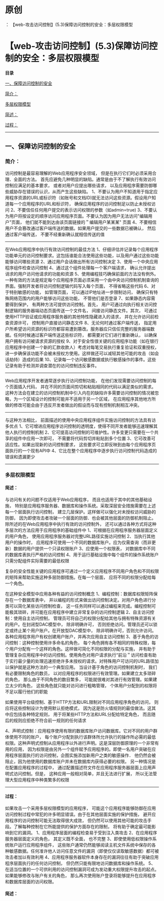 # 原创
：  【web-攻击访问控制】(5.3)保障访问控制的安全：多层权限模型

# 【web-攻击访问控制】(5.3)保障访问控制的安全：多层权限模型

**目录**

[一、保障访问控制的安全](#%E4%B8%80%E3%80%81%E4%BF%9D%E9%9A%9C%E8%AE%BF%E9%97%AE%E6%8E%A7%E5%88%B6%E7%9A%84%E5%AE%89%E5%85%A8)

[简介：](#%E7%AE%80%E4%BB%8B%EF%BC%9A)

[多层权限模型](#%E5%A4%9A%E5%B1%82%E6%9D%83%E9%99%90%E6%A8%A1%E5%9E%8B)

[简述：](#%E7%AE%80%E8%BF%B0%EF%BC%9A)

[过程：](#%E8%BF%87%E7%A8%8B%EF%BC%9A)

---


## 一、保障访问控制的安全

> 
<h3>简介：</h3>
访问控制是最容易理解的Web应用程序安全领域， 但是在执行它们时必须采用合理、全面的方法。
首先应避免几种明显的缺陷。通常是由于不了解执行有效访问控制应满足的基本要求， 或者对用户应提出哪些请求， 以及应用程序需要防御哪些威胁存在错误的认识，从而产生这些缺陷。
1、不要认为用户不知道用于指定应用程序资源的URL或标识符（如账号和文档ID)就无法访问这些资源。假设用户知道每一个应用程序的URL和标识符， 确保应用程序的访问控制足以防止未授权访问
2、不要信任任何用户提交的表示访问权限的参数（如admin=true)
3、不要认为用户将按设定的顺序访问应用程序页面。不要认为因为用户无法访问"编辑用户"页面， 他们就不能到达由该页面链接的＂编辑用户某某某" 页面
4、不要相信用户不会篡改通过客户端传送的数据。如果用户提交的一些数据已被确认， 然后通过客户端传送， 不要不经重新确认就相信传送的值
<hr/>
在Web应用程序中执行有效访问控制的最佳方法
1、仔细评估并记录每个应用程序功能单元的访问控制要求。这包括谁能合法使用这些功能，以及用户通过这些功能能够访问哪些资源
2、通过用户会话做出所有访问控制决定
3、使用一个中央应用程序组件检查访问控制
4、通过这个组件处理每一个客户端请求， 确认允许提出诮求的用户访问他请求的功能和资源
5、使用编程技巧确保前面的方法没有例外。一种有效的方法是规定每个应用程序页面必须采用一个由中央访问控制机制查询的界面。强制开发者将访问控制逻辑代码写入每个页面， 不得省略这些代码
6、对于特别敏感的功能， 如管理页面， 可以通过IP地址进一步限制访问， 确保只有特殊网络范围内的用户能够访问这些功能， 不管他们是否登录
7、如果静态内容需要得到保护， 有两种方法可提供访问控制。首先， 用户可通过向执行相关访问控制逻辑的服务器端动态页面传送一个文件名， 间接访问静态文件。其次， 可通过使用HTTP验证或应用程序服务器的其他特性隐藏进入的请求， 并在允许访问前检查资源许可， 控制用户直接访问静态文件
8、无论何时通过客户端传送， 指定用户所希望访问资源的标识符都容易遭到篡改。服务器应只信任完整的服务器端数据。任何时候通过客户端传送这些标识符， 都需要对它们进行重新确认， 以确保用户拥有访问被请求资源的授权
9、对于安全性很关键的应用程序功能（如在银行应用程序中创建一个新的汇款收款人）考虑对每笔交易执行重复验证和双重授权， 进一步确保该功能不会被未授权方使用。这样做还可以减轻其他可能的攻击（如会话劫持）造成的后果
10、记录每一个访问敏感数据或执行敏感操作的事件。这些记录有助于检测并调查潜在的访问控制违反事件。
<hr/>
Web应用程序开发者通常逐步执行访问控制功能， 在他们发现需要访问控制的每个页面插入代码， 并在不同的页面间剪切和粘贴相同的代码以满足类似的需求。这种方法会在建立的访问控制机制中引入内在的缺陷许多需要访问控制的情况被忽略，为一个区域设计的控制可能并不适用于另一个区域， 在应用程序其他地方所做的修改可能会由于违反开发者做出的假设而与现有控制机制相互冲突。
<hr/>
与这种方法相比， 前面描述的使用中央应用程序组件实施访问控制的方法具有访多优点
1、它可增进应用程序访问控制的透明度，使得不同开发者能够迅速理解其他人执行的控制机制
2、它可提高访问控制的可维护性。许多变更只需要在一个共享的组件中应用一次即可， 不需要将代码剪切并粘贴到多个位置
3、它可改善可适应性。如果出现新的访问控制要求， 这些要求可立即反映到由每个应用程序页面执行的一个现有API中
4、它比在整个应用程序中逐步执行访问控制代码造成的错误和遗漏更少


---


> 
<h3>多层权限模型</h3>
<h4>简述：</h4>
与访问有关的问题不仅适用于Web应用程序， 而且也适用于其中的其他基础设施， 特别是应用程序服务器、数据库和操作系统。采取深层安全措施需要在上述每一个层面执行访问控制， 建立几层保护。这样做可以强化对未授权访问威胁的防御， 因为即使攻击者攻破一个层面的防御．也会被其他层面的防御机制阻止。
除所述的在Web应用程序中执行有效的访问控制外， 还可以通过各种方式将这种多层次的方法应用于应用程序的基础组件中
1、可根据在应用程序服务器层面定义的用户角色， 使用应用程序服务器对完整URL路径实施访问控制
2、当执行其他用户的操作时， 应用程序可使用一个不同的数据库账户。应为仅需查询（而非更新）数据的用户提供一个只读权限账户
3、应使用一个权限表， 对数据库中不同的数据库表执行严格的访问控制
4、用于运行基础设施中每个组件的操作系统账户只需分配组件实际需要的最低权限

复杂的安全性能关键的应用程序可通过一个定义应用程序不同用户角色和不同权限的矩阵来帮助实施这种多层防御措施。在每一个层面， 应将不同的权限分配给每一个角色。

在这种安全模型中应用各种有益的访问控制概念
1、编程控制：数据库权限矩阵保存在一个数据库表中， 并以编程的形式来做出访问控制决定。对用户角色进行分类可以简化某些访问控制检查， 这一任务同样可以通过编程来完成。编程控制可能极其琐碎，并可能在应用程序中建立非常复杂的访问控制逻辑
2、自主访问控制：使用自主访问控制， 管理员可将自己的权限分配给其他与拥有特殊资源有关的用户。在封闭型DAC模型中， 除非明确许可， 否则拒绝访问。管理员还可以锁定或终止某个用户账户。在开放型DAC模型中， 除非明确许可，否则允许访问。各种应用程序用户有权创建用户账户，并再次应用自主访问控制
3、基于角色的访问控制：这种控制使用许多命名的角色， 每个角色拥有各不相同的特殊权限，每个用户分配有一个这样的角色。这样做可简化不同权限的分配与实施， 并有助于管理复杂应用程序中的访问控制。使用角色对用户请求执行“前沿＂访问检查有助于实行最少量的处理迅速拒绝许多未授权的请求。对特殊用户可访问的URL路径加以保护就是这种方法的一个典型应用。
当设计基于角色的访问控制机制时， 我们有必要限制角色的数员， 以对应用程序的权限进行有效管理。如果建立太多琐碎的角色， 那么由于不同角色的数目繁多， 可能就很难对其进行有效管理。如果建立太少的角色， 这些角色就只能对访问进行粗略管理， 个体用户分配到的权限将不足以履行他们的职能

如果使用平台级控制、基于HTTP方法和URL限制对不同应用程序角色的访问， 则应将这些控制设计为使用默认拒绝模式， 因为这是防火墙规则的最佳做法。这其中应包括各种特定规则， 用于将某些HTTP方法和URL分配给特定角色， 而且随后的规则应拒绝不符合前一规则的任何请求

4、声明式控制：应用程序使用有限的数据库账户访问数据库。它对不同的用户群体使用不同的账户， 每个账户分配到执行该群体所允许执行的操作所必需的最低权限。这种声明式控制从应用程序以外进行声明。这是深层防御原理的一个非常有用的应用， 因为权限是由另外一个组件赋予应用程序的。即使一名用户突破在应用程序层面执行的访问控制，企图实施添加新用户之类的敏感操作． 他仍然会被阻止，因为他使用的数据库账户并未在数据库内获得必要的权限。
另一种情况是在配置应用程序的过程中， 通过配置描述符文件在应用程序服务器层面上应用声明式访问控制。但是， 这种应用一般相对简单，并且无法进行扩展， 所以无法管理大型应用程序中种类繁多的权限
<hr/>
<h4>过程：</h4>
如果攻击一个采用多层权限模型的应用程序， 可能这个应用程序能够防御在应用访问控制过程中常犯的许多明显错误。由于在其他层面实施的保护措施， 避开应用程序的访问控制可能无法取得很大成效， 但仍然可以使用其他可能的攻击手段。了解每种控制在它所能提供的保护方面存在的限制， 将有助于确定最可能影响到它的漏洞。
1、应用程序层面的编程检查易于受到注入类攻击
2、在应用程序服务器层面定义的角色， 其定义既不全面， 也不完整
3、即使使用低权限操作系统账户运行应用程序组件， 这些账户通常仍然能够阅读主机文件系统中保存的各种敏感数据。任何准许他人访问任意文件的漏洞（即使仅仅读取敏感数据）都可被攻击者加以有效利用
4、应用程序服务器软件本身存在的漏洞往往有助于突破应用程序层面执行的任何访问控制， 但仍然只能有限地访问数据库和操作系统。
5、在适当位置的一个可供利用的访问控制漏洞可成为发动重大权限提升攻击的起点。如果能够修改与账户有关的角色， 那么再次使用账户登录将能够提升在应用程序和数据库层面的访问权限。


#### 简述：
